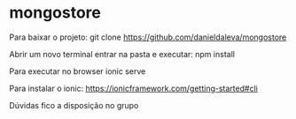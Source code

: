 # mongostore

Para baixar o projeto:
git clone https://github.com/danieldaleva/mongostore

Abrir um novo terminal entrar na pasta e executar:
npm install

Para executar no browser
ionic serve

Para instalar o ionic:
https://ionicframework.com/getting-started#cli

Dúvidas fico a disposição no grupo
